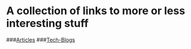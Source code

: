 # A collection of links to more or less interesting stuff


###[Articles](Articles.md)
###[Tech-Blogs](Tech-Blogs.md)


